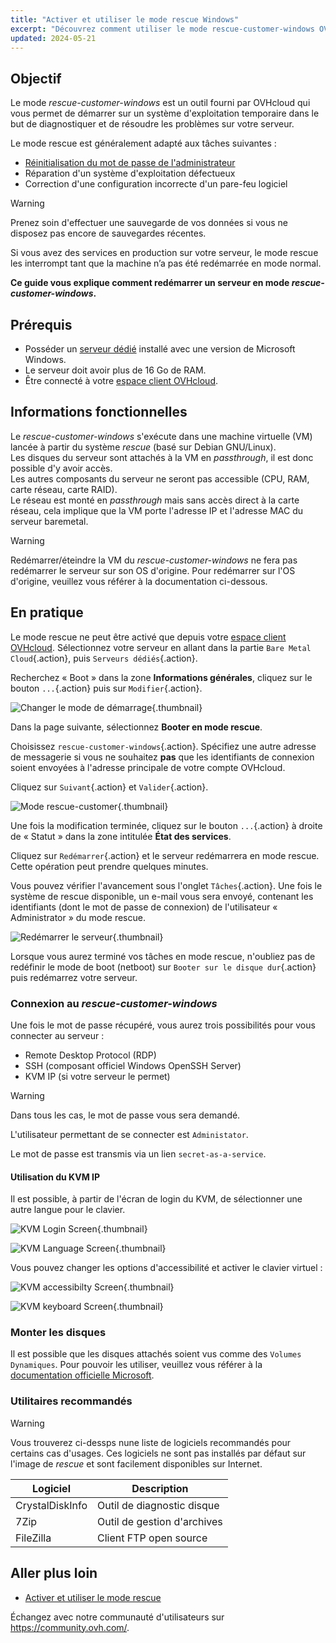 ```yaml
---
title: "Activer et utiliser le mode rescue Windows"
excerpt: "Découvrez comment utiliser le mode rescue-customer-windows OVHcloud pour dépanner votre serveur dédié"
updated: 2024-05-21
---
```


## Objectif

Le mode *rescue-customer-windows* est un outil fourni par OVHcloud qui vous permet de démarrer sur un système d'exploitation temporaire dans le but de diagnostiquer et de résoudre les problèmes sur votre serveur.

Le mode rescue est généralement adapté aux tâches suivantes :

- [Réinitialisation du mot de passe de l'administrateur](/pages/bare_metal_cloud/dedicated_servers/changing-admin-password-on-windows)
- Réparation d'un système d'exploitation défectueux
- Correction d'une configuration incorrecte d'un pare-feu logiciel

> [!warning]
>
> Prenez soin d'effectuer une sauvegarde de vos données si vous ne disposez pas encore de sauvegardes récentes.
>
> Si vous avez des services en production sur votre serveur, le mode rescue les interrompt tant que la machine n’a pas été redémarrée en mode normal.
> 

**Ce guide vous explique comment redémarrer un serveur en mode *rescue-customer-windows*.**

## Prérequis

- Posséder un [serveur dédié](/links/bare-metal) installé avec une version de Microsoft Windows.
- Le serveur doit avoir plus de 16 Go de RAM.
- Être connecté à votre [espace client OVHcloud](/links/manager).

## Informations fonctionnelles

Le *rescue-customer-windows* s'exécute dans une machine virtuelle (VM) lancée à partir du système *rescue* (basé sur Debian GNU/Linux).<br>
Les disques du serveur sont attachés à la VM en *passthrough*, il est donc possible d'y avoir accès.<br>
Les autres composants du serveur ne seront pas accessible (CPU, RAM, carte réseau, carte RAID).<br>
Le réseau est monté en *passthrough* mais sans accès direct à la carte réseau, cela implique que la VM porte l'adresse IP et l'adresse MAC du serveur baremetal.

> [!warning]
>
> Redémarrer/éteindre la VM du *rescue-customer-windows* ne fera pas redémarrer le serveur sur son OS d'origine.
> Pour redémarrer sur l'OS d'origine, veuillez vous référer à la documentation ci-dessous.

## En pratique

Le mode rescue ne peut être activé que depuis votre [espace client OVHcloud](/links/manager). Sélectionnez votre serveur en allant dans la partie `Bare Metal Cloud`{.action}, puis `Serveurs dédiés`{.action}.

Recherchez « Boot » dans la zone **Informations générales**, cliquez sur le bouton `...`{.action} puis sur `Modifier`{.action}.

![Changer le mode de démarrage](images/rescue-mode-001.png){.thumbnail}

Dans la page suivante, sélectionnez **Booter en mode rescue**. 

Choisissez `rescue-customer-windows`{.action}. Spécifiez une autre adresse de messagerie si vous ne souhaitez **pas** que les identifiants de connexion soient envoyées à l'adresse principale de votre compte OVHcloud.

Cliquez sur `Suivant`{.action} et `Valider`{.action}.

![Mode rescue-customer](images/manager-rescue-windows-menu.png){.thumbnail}

Une fois la modification terminée, cliquez sur le bouton `...`{.action} à droite de « Statut » dans la zone intitulée **État des services**.

Cliquez sur `Redémarrer`{.action} et le serveur redémarrera en mode rescue. Cette opération peut prendre quelques minutes.

Vous pouvez vérifier l'avancement sous l'onglet `Tâches`{.action}. Une fois le système de rescue disponible, un e-mail vous sera envoyé, contenant les identifiants (dont le mot de passe de connexion) de l'utilisateur « Administrator » du mode rescue.

![Redémarrer le serveur](images/rescue-mode-02.png){.thumbnail}

Lorsque vous aurez terminé vos tâches en mode rescue, n'oubliez pas de redéfinir le mode de boot (netboot) sur `Booter sur le disque dur`{.action} puis redémarrez votre serveur.

### Connexion au *rescue-customer-windows*

Une fois le mot de passe récupéré, vous aurez trois possibilités pour vous connecter au serveur :

- Remote Desktop Protocol (RDP)
- SSH (composant officiel Windows OpenSSH Server)
- KVM IP (si votre serveur le permet) 

> [!warning]
>
> Dans tous les cas, le mot de passe vous sera demandé.
>
> L'utilisateur permettant de se connecter est `Administator`.
>
> Le mot de passe est transmis via un lien `secret-as-a-service`.

#### Utilisation du KVM IP

Il est possible, à partir de l'écran de login du KVM, de sélectionner une autre langue pour le clavier.

![KVM Login Screen](images/rescue-kvm-login-screen.png){.thumbnail}

![KVM Language Screen](images/rescue-kvm-login-language.png){.thumbnail}

Vous pouvez changer les options d'accessibilité et activer le clavier virtuel :

![KVM accessibilty Screen](images/rescue-kvm-login-accessibility.png){.thumbnail}

![KVM keyboard Screen](images/rescue-kvm-login-keyboard.png){.thumbnail}

### Monter les disques

Il est possible que les disques attachés soient vus comme des `Volumes Dynamiques`. Pour pouvoir les utiliser, veuillez vous référer à la [documentation officielle Microsoft]( https://learn.microsoft.com/en-us/troubleshoot/windows-server/backup-and-storage/troubleshoot-disk-management#a-dynamic-disks-status-is-foreign).

### Utilitaires recommandés

> [!warning]
>
> Vous trouverez ci-dessps nune liste de logiciels recommandés pour certains cas d'usages.
> Ces logiciels ne sont pas installés par défaut sur l'image de *rescue* et sont facilement disponibles sur Internet.

| Logiciel | Description |
| --- | --- |
| CrystalDiskInfo | Outil de diagnostic disque |
| 7Zip | Outil de gestion d'archives |
| FileZilla | Client FTP open source |

## Aller plus loin

- [Activer et utiliser le mode rescue](/pages/bare_metal_cloud/dedicated_servers/rescue_mode)

Échangez avec notre communauté d'utilisateurs sur <https://community.ovh.com/>.
